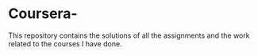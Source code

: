 # Coursera-
This repository contains the solutions of all the assignments and the work related to the courses I have done.
